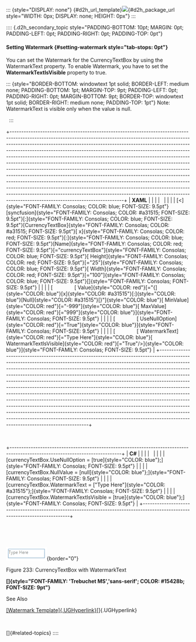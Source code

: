 ::: {style="DISPLAY: none"}
[](ms-xhelp:///?Id=d2h_url_template){#d2h_url_template}![](!package_url!){#d2h_package_url style="WIDTH: 0px; DISPLAY: none; HEIGHT: 0px"}
:::

:::: {.d2h_secondary_topic style="PADDING-BOTTOM: 10pt; MARGIN: 0pt; PADDING-LEFT: 0pt; PADDING-RIGHT: 0pt; PADDING-TOP: 0pt"}
#### Setting Watermark {#setting-watermark style="tab-stops: 0pt"}

You can set the Watermark for the CurrencyTextBox by using the WatermarkText property. To enable Watermark, you have to set the **WatermarkTextIsVisible** property to true.

::: {style="BORDER-BOTTOM: windowtext 1pt solid; BORDER-LEFT: medium none; PADDING-BOTTOM: 1pt; MARGIN-TOP: 9pt; PADDING-LEFT: 0pt; PADDING-RIGHT: 0pt; MARGIN-BOTTOM: 9pt; BORDER-TOP: windowtext 1pt solid; BORDER-RIGHT: medium none; PADDING-TOP: 1pt"}
Note: WatermarkText is visible only when the value is null.

 
:::

+------------------------------------------------------------------------------------------------------------------------------------------------------------------------------------------------------------------------------------------------------------------------------------------------------------------------------------------------------------------------------------------------------------------------------------------------------------------------------------------------------------------------------------------------------------------------------------------------------------------------------------------------------------------------------------------------------------------------------------------------------------------------------------------------------------------------------------------------------------------------------------------------------------------------------------------+
| **XAML**                                                                                                                                                                                                                                                                                                                                                                                                                                                                                                                                                                                                                                                                                                                                                                                                                                                                                                                                 |
|                                                                                                                                                                                                                                                                                                                                                                                                                                                                                                                                                                                                                                                                                                                                                                                                                                                                                                                                          |
|                                                                                                                                                                                                                                                                                                                                                                                                                                                                                                                                                                                                                                                                                                                                                                                                                                                                                                                                          |
|                                                                                                                                                                                                                                                                                                                                                                                                                                                                                                                                                                                                                                                                                                                                                                                                                                                                                                                                          |
| [\<]{style="FONT-FAMILY: Consolas; COLOR: blue; FONT-SIZE: 9.5pt"}[syncfusion]{style="FONT-FAMILY: Consolas; COLOR: #a31515; FONT-SIZE: 9.5pt"}[:]{style="FONT-FAMILY: Consolas; COLOR: blue; FONT-SIZE: 9.5pt"}[CurrencyTextBox]{style="FONT-FAMILY: Consolas; COLOR: #a31515; FONT-SIZE: 9.5pt"}[ x]{style="FONT-FAMILY: Consolas; COLOR: red; FONT-SIZE: 9.5pt"}[:]{style="FONT-FAMILY: Consolas; COLOR: blue; FONT-SIZE: 9.5pt"}[Name]{style="FONT-FAMILY: Consolas; COLOR: red; FONT-SIZE: 9.5pt"}[=\"currencyTextBox\"]{style="FONT-FAMILY: Consolas; COLOR: blue; FONT-SIZE: 9.5pt"}[ Height]{style="FONT-FAMILY: Consolas; COLOR: red; FONT-SIZE: 9.5pt"}[=\"25\"]{style="FONT-FAMILY: Consolas; COLOR: blue; FONT-SIZE: 9.5pt"}[ Width]{style="FONT-FAMILY: Consolas; COLOR: red; FONT-SIZE: 9.5pt"}[=\"100\"]{style="FONT-FAMILY: Consolas; COLOR: blue; FONT-SIZE: 9.5pt"}[]{style="FONT-FAMILY: Consolas; FONT-SIZE: 9.5pt"} |
|                                                                                                                                                                                                                                                                                                                                                                                                                                                                                                                                                                                                                                                                                                                                                                                                                                                                                                                                          |
| [               [ Value]{style="COLOR: red"}[=\"{]{style="COLOR: blue"}[x]{style="COLOR: #a31515"}[:]{style="COLOR: blue"}[Null]{style="COLOR: #a31515"}[}\"]{style="COLOR: blue"}[ MinValue]{style="COLOR: red"}[=\"-999\"]{style="COLOR: blue"}[ MaxValue]{style="COLOR: red"}[=\"999\"]{style="COLOR: blue"}]{style="FONT-FAMILY: Consolas; FONT-SIZE: 9.5pt"}                                                                                                                                                                                                                                                                                                                                                                                                                                                                                                                                                                        |
|                                                                                                                                                                                                                                                                                                                                                                                                                                                                                                                                                                                                                                                                                                                                                                                                                                                                                                                                          |
| [               [ UseNullOption]{style="COLOR: red"}[=\"True\"]{style="COLOR: blue"}]{style="FONT-FAMILY: Consolas; FONT-SIZE: 9.5pt"}                                                                                                                                                                                                                                                                                                                                                                                                                                                                                                                                                                                                                                                                                                                                                                                                   |
|                                                                                                                                                                                                                                                                                                                                                                                                                                                                                                                                                                                                                                                                                                                                                                                                                                                                                                                                          |
| [               [ WatermarkText]{style="COLOR: red"}[=\"Type Here\"]{style="COLOR: blue"}[ WatermarkTextIsVisible]{style="COLOR: red"}[=\"True\"/\>]{style="COLOR: blue"}]{style="FONT-FAMILY: Consolas; FONT-SIZE: 9.5pt"}                                                                                                                                                                                                                                                                                                                                                                                                                                                                                                                                                                                                                                                                                                              |
+------------------------------------------------------------------------------------------------------------------------------------------------------------------------------------------------------------------------------------------------------------------------------------------------------------------------------------------------------------------------------------------------------------------------------------------------------------------------------------------------------------------------------------------------------------------------------------------------------------------------------------------------------------------------------------------------------------------------------------------------------------------------------------------------------------------------------------------------------------------------------------------------------------------------------------------+

 

+-----------------------------------------------------------------------------------------------------------------------------+
| **C#**                                                                                                                      |
|                                                                                                                             |
|                                                                                                                             |
|                                                                                                                             |
| [currencyTextBox.UseNullOption = [true]{style="COLOR: blue"};]{style="FONT-FAMILY: Consolas; FONT-SIZE: 9.5pt"}             |
|                                                                                                                             |
| [currencyTextBox.NullValue = [null]{style="COLOR: blue"};]{style="FONT-FAMILY: Consolas; FONT-SIZE: 9.5pt"}                 |
|                                                                                                                             |
| [currencyTextBox.WatermarkText = [\"Type Here\"]{style="COLOR: #a31515"};]{style="FONT-FAMILY: Consolas; FONT-SIZE: 9.5pt"} |
|                                                                                                                             |
| [currencyTextBox.WatermarkTextIsVisible = [true]{style="COLOR: blue"};]{style="FONT-FAMILY: Consolas; FONT-SIZE: 9.5pt"}    |
+-----------------------------------------------------------------------------------------------------------------------------+

 

 

![](ImagesExt/image30_226.png){border="0"}

Figure 233: CurrencyTextBox with WatermarkText

**[]{style="FONT-FAMILY: 'Trebuchet MS','sans-serif'; COLOR: #15428b; FONT-SIZE: 9pt"}** 

See Also

[[Watermark Template]{.UGHyperlink}](ms-xhelp:///?Id=a7967f1f-f6da-4b09-ac65-84ba40aa705d)[]{.UGHyperlink}

 

[]{#related-topics}
::::
